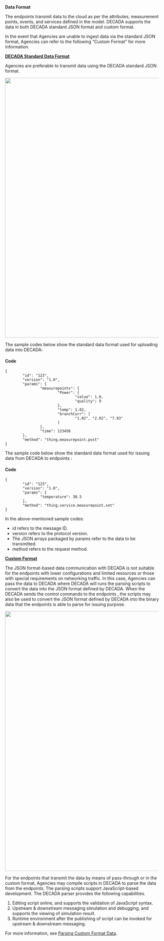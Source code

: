 **Data Format**

The endpoints transmit data to the cloud as per the attributes, measurement points, events, and services defined in the model. DECADA supports the data in both DECADA standard JSON format and custom format.

In the event that Agencies are unable to ingest data via the standard JSON format, Agencies can refer to the following “Custom Format” for more information.

**<u>DECADA Standard Data Format</u>**

Agencies are preferable to transmit data using the DECADA standard JSON format.

 <div align=center>
<img width="850" src="./images/onBoardDevice/endPoint.jpeg"/>
</div>

The sample codes below show the standard data format used for uploading data into DECADA:
<!-- tabs:start -->
#### **Code**

```
{
        "id": "123",
        "version": "1.0",
        "params": {
                "measurepoints": {
                        "Power": {
                                "value": 1.0,
                                "quality": 9
                        },
                        "temp": 1.02,
                        "branchCurr": [
                                "1.02", "2.02", "7.93"
                        ]
                },
                "time": 123456
        },
        "method": "thing.measurepoint.post"
}
```
<!-- tabs:end -->

The sample code below show the standard data format used for issuing data from DECADA to endpoints :
<!-- tabs:start -->
#### **Code**

```
{
        "id": "123",
        "version": "1.0",
        "params": {
                "temperature": 30.5
        },
        "method": "thing.service.measurepoint.set"
}
```
<!-- tabs:end -->

In the above-mentioned sample codes:

- id refers to the message ID.
- version refers to the protocol version.
- The JSON arrays packaged by params refer to the data to be transmitted.
- method refers to the request method.

**<u>Custom Format</u>**

The JSON format-based data communication with DECADA is not suitable for the endpoints with lower configurations and limited resources or those with special requirements on networking traffic. In this case, Agencies can pass the data to DECADA where DECADA will runs the parsing scripts to convert the data into the JSON format defined by DECADA. When the DECADA sends the control commands to the endpoints , the scripts may also be used to convert the JSON format defined by DECADA into the binary data that the endpoints is able to parse for issuing purpose.

<div align=center>
<img width="850" src="./images/onBoardDevice/endPoint2.jpeg"/>
</div>

For the endpoints that transmit the data by means of pass-through or in the custom format, Agencies may compile scripts in DECADA to parse the data from the endpoints. The parsing scripts support JavaScript-based development.
The DECADA parser provides the following capabilities.

1. Editing script online, and supports the validation of JavaScript syntax.
2. Upstream & downstream messaging simulation and debugging, and supports the viewing of simulation result.
3. Runtime environment after the publishing of script can be invoked for upstream & downstream messaging.

For more information, see [Parsing Custom Format Data](https://support.envisioniot.com/docs/device-connection/en/latest/howto/device/creating_data_parsing_script).

<!--https://www.envisioniot.com/docs/device-connection/en/latest/tutorial/connecting_device_simulated/index.html -->